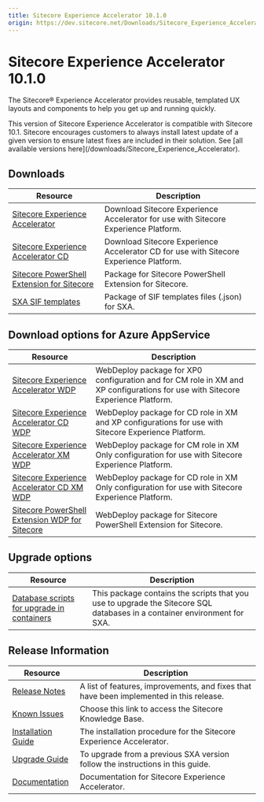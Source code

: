 ```yaml
---
title: Sitecore Experience Accelerator 10.1.0
origin: https://dev.sitecore.net/Downloads/Sitecore_Experience_Accelerator/10x/Sitecore_Experience_Accelerator_1010.aspx
---
```


# Sitecore Experience Accelerator 10.1.0

The Sitecore® Experience Accelerator provides reusable, templated UX layouts and components to help you get up and running quickly.

  <Alert variant='warning' mb={4}>
    <AlertIcon />
    This version of Sitecore Experience Accelerator is compatible with Sitecore 10.1.
  </Alert>
  
  <Alert variant='warning' mb={4}>
    <AlertIcon />
    Sitecore encourages customers to always install latest update of a given version to ensure latest fixes are included in their solution. See [all available versions here](/downloads/Sitecore_Experience_Accelerator).
  </Alert>
  

## Downloads

 | Resource | Description |
 | --- | --- |
 | [Sitecore Experience Accelerator](https://sitecoredev.azureedge.net/~/media/5E606B33CDBC4531828C40282ED22735.ashx?date=20210223T213955) | Download Sitecore Experience Accelerator for use with Sitecore Experience Platform. |
 | [Sitecore Experience Accelerator CD](https://sitecoredev.azureedge.net/~/media/706AFE99520340148F0C81BC30AB4C74.ashx?date=20210223T213955) | Download Sitecore Experience Accelerator CD for use with Sitecore Experience Platform. |
 | [Sitecore PowerShell Extension for Sitecore](https://sitecoredev.azureedge.net/~/media/ACDD73FBA94A4363ADCDC4A1EF9B1572.ashx?date=20210223T213955) | Package for Sitecore PowerShell Extension for Sitecore. |
 | [SXA SIF templates](https://sitecoredev.azureedge.net/~/media/0F68A8484F674E9EB86B609E9BA62F7D.ashx?date=20210223T213955) | Package of SIF templates files (.json) for SXA. |

## Download options for Azure AppService

 | Resource | Description |
 | --- | --- |
 | [Sitecore Experience Accelerator WDP](https://sitecoredev.azureedge.net/~/media/FFF42D4A7CE64998B650A50DC3AC8CFA.ashx?date=20210223T213800) | WebDeploy package for XP0 configuration and for CM role in XM and XP configurations for use with Sitecore Experience Platform. |
 | [Sitecore Experience Accelerator CD WDP](https://sitecoredev.azureedge.net/~/media/A6A0037C5DB6426CBCBD01EE93AAFC16.ashx?date=20210223T213800) | WebDeploy package for CD role in XM and XP configurations for use with Sitecore Experience Platform. |
 | [Sitecore Experience Accelerator XM WDP](https://sitecoredev.azureedge.net/~/media/0708D5A248B54DB08356BA0255F8FDBA.ashx?date=20210223T213801) | WebDeploy package for CM role in XM Only configuration for use with Sitecore Experience Platform. |
 | [Sitecore Experience Accelerator CD XM WDP](https://sitecoredev.azureedge.net/~/media/55F5200084D34A1EABB3D1E40A0085E0.ashx?date=20210223T213800) | WebDeploy package for CD role in XM Only configuration for use with Sitecore Experience Platform. |
 | [Sitecore PowerShell Extension WDP for Sitecore](https://sitecoredev.azureedge.net/~/media/646478FBDFC943C8BC9B3D0F49EE470B.ashx?date=20210223T213801) | WebDeploy package for Sitecore PowerShell Extension for Sitecore. |

## Upgrade options

 | Resource | Description |
 | --- | --- |
 | [Database scripts for upgrade in containers](https://sitecoredev.azureedge.net/~/media/B459EC636A2F4220B60F4C6CC304427E.ashx?date=20210223T213955) | This package contains the scripts that you use to upgrade the Sitecore SQL databases in a container environment for SXA. |

## Release Information

 | Resource | Description |
 | --- | --- |
 | [Release Notes](/downloads/Sitecore%20Experience%20Accelerator/10x/Sitecore%20Experience%20Accelerator%201010/Release%20Notes) | A list of features, improvements, and fixes that have been implemented in this release. |
 | [Known Issues](https://kb.sitecore.net/articles/545609) | Choose this link to access the Sitecore Knowledge Base. |
 | [Installation Guide](https://sitecoredev.azureedge.net/~/media/2179B3186E94475B8299FA05418AE837.ashx?date=20210224T163420) | The installation procedure for the Sitecore Experience Accelerator. |
 | [Upgrade Guide](https://sitecoredev.azureedge.net/~/media/26BFC502BC014AF6A0E885A426C79DC7.ashx?date=20210225T115812) | To upgrade from a previous SXA version follow the instructions in this guide. |
 | [Documentation](https://doc.sitecore.com/developers/sxa/101/sitecore-experience-accelerator/en/index-en.html) | Documentation for Sitecore Experience Accelerator. |